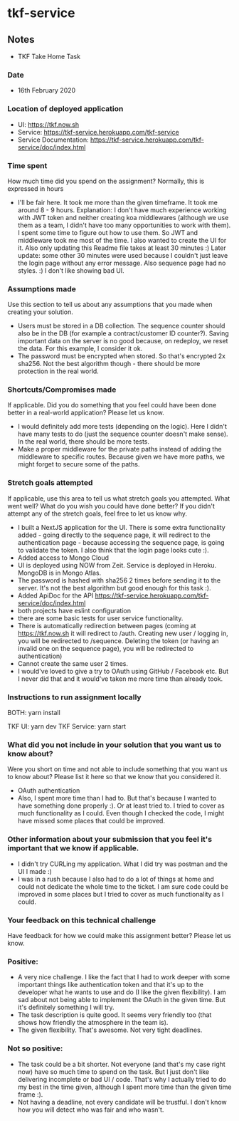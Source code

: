 # tkf-service

## Notes
- TKF Take Home Task

### Date
- 16th February 2020

### Location of deployed application
- UI: https://tkf.now.sh
- Service: https://tkf-service.herokuapp.com/tkf-service
- Service Documentation: https://tkf-service.herokuapp.com/tkf-service/doc/index.html

### Time spent
How much time did you spend on the assignment? Normally, this is expressed in hours

- I'll be fair here. It took me more than the given timeframe. It took me around 8 - 9 hours. Explanation: I don't have much experience working with JWT token and neither creating koa middlewares (although we use them as a team, I didn't have too many opportunities to work with them). I spent some time to figure out how to use them. So JWT and middleware took me most of the time. I also wanted to create the UI for it. Also only updating this Readme file takes at least 30 minutes :)
Later update: some other 30 minutes were used because I couldn't just leave the login page without any error message. Also sequence page had no styles. :) I don't like showing bad UI.

### Assumptions made
Use this section to tell us about any assumptions that you made when creating your solution.

- Users must be stored in a DB collection. The sequence counter should also be in the DB (for example a contract/customer ID counter?). Saving important data on the server is no good because, on redeploy, we reset the data. For this example, I consider it ok.
- The password must be encrypted when stored. So that's encrypted 2x sha256. Not the best algorithm though - there should be more protection in the real world.

### Shortcuts/Compromises made
If applicable. Did you do something that you feel could have been done better in a real-world application? Please
let us know.

- I would definitely add more tests (depending on the logic). Here I didn't have many tests to do (just the sequence counter doesn't make sense). In the real world, there should be more tests.
- Make a proper middleware for the private paths instead of adding the middleware to specific routes. Because given we have more paths, we might forget to secure some of the paths.

### Stretch goals attempted
If applicable, use this area to tell us what stretch goals you attempted. What went well? What do you wish you
could have done better? If you didn't attempt any of the stretch goals, feel free to let us know why.

- I built a NextJS application for the UI. There is some extra functionality added - going directly to the sequence page, it will redirect to the authentication page - because accessing the sequence page, is going to validate the token. I also think that the login page looks cute :).
- Added access to Mongo Cloud
- UI is deployed using NOW from Zeit. Service is deployed in Heroku. MongoDB is in Mongo Atlas.
- The password is hashed with sha256 2 times before sending it to the server. It's not the best algorithm but good enough for this task :).
- Added ApiDoc for the API https://tkf-service.herokuapp.com/tkf-service/doc/index.html
- both projects have eslint configuration
- there are some basic tests for user service functionality.
- There is automatically redirection between pages (coming at https://tkf.now.sh it will redirect to /auth. Creating new user / logging in, you will be redirected to /sequence. Deleting the token (or having an invalid one on the sequence page), you will be redirected to authentication)
- Cannot create the same user 2 times.
- I would've loved to give a try to OAuth using GitHub / Facebook etc. But I never did that and it would've taken me more time than already took.

### Instructions to run assignment locally
BOTH: yarn install

TKF UI: yarn dev
TKF Service: yarn start

### What did you not include in your solution that you want us to know about?
Were you short on time and not able to include something that you want us to know
about? Please list it here so that we know that you considered it.

- OAuth authentication
- Also, I spent more time than I had to. But that's because I wanted to have something done properly :). Or at least tried to. I tried to cover as much functionality as I could. Even though I checked the code, I might have missed some places that could be improved.

### Other information about your submission that you feel it's important that we know if applicable.
- I didn't try CURLing my application. What I did try was postman and the UI I made :)
- I was in a rush because I also had to do a lot of things at home and could not dedicate the whole time to the ticket. I am sure code could be improved in some places but I tried to cover as much functionality as I could.

### Your feedback on this technical challenge
Have feedback for how we could make this assignment better? Please let us know.

### Positive:
- A very nice challenge. I like the fact that I had to work deeper with some important things like authentication token and that it's up to the developer what he wants to use and do (I like the given flexibility). I am sad about not being able to implement the OAuth in the given time. But it's definitely something I will try.
- The task description is quite good. It seems very friendly too (that shows how friendly the atmosphere in the team is).
- The given flexibility. That's awesome. Not very tight deadlines.

### Not so positive:
- The task could be a bit shorter. Not everyone (and that's my case right now) have so much time to spend on the task. But I just don't like delivering incomplete or bad UI / code. That's why I actually tried to do my best in the time given, although I spent more time than the given time frame :).
- Not having a deadline, not every candidate will be trustful. I don't know how you will detect who was fair and who wasn't.
